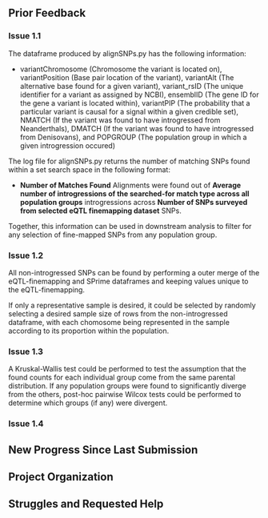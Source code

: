 ## Prior Feedback
### Issue 1.1
The dataframe produced by alignSNPs.py has the following information:

- variantChromosome (Chromosome the variant is located on), variantPosition (Base pair location of the variant), variantAlt (The alternative base found for a given variant), variant_rsID (The unique identifier for a variant as assigned by NCBI), ensemblID (The gene ID for the gene a variant is located within), variantPIP (The probability that a particular variant is causal for a signal within a given credible set), NMATCH (If the variant was found to have introgressed from Neanderthals), DMATCH (If the variant was found to have introgressed from Denisovans), and POPGROUP (The population group in which a given introgression occured)

The log file for alignSNPs.py returns the number of matching SNPs found within a set search space in the following format:
- **Number of Matches Found** Alignments were found out of **Average number of introgressions of the searched-for match type across all population groups** introgressions across **Number of SNPs surveyed from selected eQTL finemapping dataset** SNPs.

Together, this information can be used in downstream analysis to filter for any selection of fine-mapped SNPs from any population group.

### Issue 1.2
All non-introgressed SNPs can be found by performing a outer merge of the eQTL-finemapping and SPrime dataframes and keeping values unique to the eQTL-finemapping.

If only a representative sample is desired, it could be selected by randomly selecting a desired sample size of rows from the non-introgressed dataframe, with each chomosome being represented in the sample according to its proportion within the population.

### Issue 1.3
A Kruskal-Wallis test could be performed to test the assumption that the found counts for each individual group come from the same parental distribution. If any population groups were found to significantly diverge from the others, post-hoc pairwise Wilcox tests could be performed to determine which groups (if any) were divergent.

### Issue 1.4

## New Progress Since Last Submission

## Project Organization

## Struggles and Requested Help
